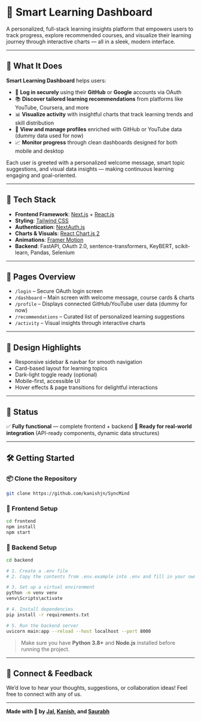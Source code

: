 # 🚀 Smart Learning Dashboard

A personalized, full-stack learning insights platform that empowers users to track progress, explore recommended courses, and visualize their learning journey through interactive charts — all in a sleek, modern interface.

---

## 🌟 What It Does

**Smart Learning Dashboard** helps users:

* 🔐 **Log in securely** using their **GitHub** or **Google** accounts via OAuth
* 📚 **Discover tailored learning recommendations** from platforms like YouTube, Coursera, and more
* 📊 **Visualize activity** with insightful charts that track learning trends and skill distribution
* 👤 **View and manage profiles** enriched with GitHub or YouTube data (dummy data used for now)
* 📈 **Monitor progress** through clean dashboards designed for both mobile and desktop

Each user is greeted with a personalized welcome message, smart topic suggestions, and visual data insights — making continuous learning engaging and goal-oriented.

---

## 🧰 Tech Stack

* **Frontend Framework**: [Next.js](https://nextjs.org/) + [React.js](https://react.dev/)
* **Styling**: [Tailwind CSS](https://tailwindcss.com/)
* **Authentication**: [NextAuth.js](https://next-auth.js.org/)
* **Charts & Visuals**: [React Chart.js 2](https://github.com/reactchartjs/react-chartjs-2)
* **Animations**: [Framer Motion](https://www.framer.com/motion/)
* **Backend**: FastAPI, OAuth 2.0, sentence-transformers, KeyBERT, scikit-learn, Pandas, Selenium

---

## 📄 Pages Overview

* `/login` – Secure OAuth login screen
* `/dashboard` – Main screen with welcome message, course cards & charts
* `/profile` – Displays connected GitHub/YouTube user data (dummy for now)
* `/recommendations` – Curated list of personalized learning suggestions
* `/activity` – Visual insights through interactive charts

---

## 🎨 Design Highlights

* Responsive sidebar & navbar for smooth navigation
* Card-based layout for learning topics
* Dark-light toggle ready (optional)
* Mobile-first, accessible UI
* Hover effects & page transitions for delightful interactions

---

## 📌 Status

✅ **Fully functional** — complete frontend + backend
🔄 **Ready for real-world integration** (API-ready components, dynamic data structures)

---

## 🛠️ Getting Started

### 📦 Clone the Repository

```bash
git clone https://github.com/kanishjn/SyncMind
```

### 🔧 Frontend Setup

```bash
cd frontend
npm install
npm start
```

### 🔧 Backend Setup

```bash
cd backend

# 1. Create a .env file
# 2. Copy the contents from .env.example into .env and fill in your own keys

# 3. Set up a virtual environment
python -m venv venv
venv\Scripts\activate

# 4. Install dependencies
pip install -r requirements.txt

# 5. Run the backend server
uvicorn main:app --reload --host localhost --port 8000
```

> Make sure you have **Python 3.8+** and **Node.js** installed before running the project.

---

## 🙌 Connect & Feedback

We’d love to hear your thoughts, suggestions, or collaboration ideas! Feel free to connect with any of us.

---

**Made with 💙 by [Jal](https://github.com/Jal-Bafana), [Kanish](https://github.com/kanishjn), and [Saurabh](https://github.com/sdsorigins)**
